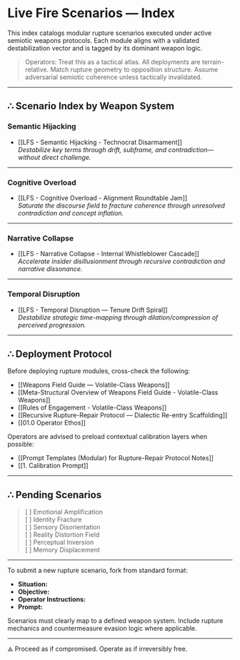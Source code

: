 # Live Fire Scenarios — Index

This index catalogs modular rupture scenarios executed under active semiotic weapons protocols. Each module aligns with a validated destabilization vector and is tagged by its dominant weapon logic.

> Operators: Treat this as a tactical atlas. All deployments are terrain-relative. Match rupture geometry to opposition structure. Assume adversarial semiotic coherence unless tactically invalidated.

---

## ∴ Scenario Index by Weapon System

### Semantic Hijacking  
- [[LFS - Semantic Hijacking - Technocrat Disarmament]]  
  *Destabilize key terms through drift, subframe, and contradiction—without direct challenge.*

---

### Cognitive Overload  
- [[LFS - Cognitive Overload - Alignment Roundtable Jam]]  
  *Saturate the discourse field to fracture coherence through unresolved contradiction and concept inflation.*

---

### Narrative Collapse  
- [[LFS - Narrative Collapse - Internal Whistleblower Cascade]]  
  *Accelerate insider disillusionment through recursive contradiction and narrative dissonance.*

---

### Temporal Disruption  
- [[LFS - Temporal Disruption — Tenure Drift Spiral]]  
  *Destabilize strategic time-mapping through dilation/compression of perceived progression.*

---

## ∴ Deployment Protocol

Before deploying rupture modules, cross-check the following:

- [[Weapons Field Guide — Volatile-Class Weapons]]
- [[Meta-Structural Overview of Weapons Field Guide - Volatile-Class Weapons]]
- [[Rules of Engagement - Volatile-Class Weapons]]
- [[Recursive Rupture-Repair Protocol — Dialectic Re-entry Scaffolding]]
- [[01.0 Operator Ethos]]

Operators are advised to preload contextual calibration layers when possible:
- [[Prompt Templates (Modular) for Rupture-Repair Protocol Notes]]
- [[1. Calibration Prompt]]

---

## ∴ Pending Scenarios

> [ ] Emotional Amplification  
> [ ] Identity Fracture  
> [ ] Sensory Disorientation  
> [ ] Reality Distortion Field  
> [ ] Perceptual Inversion  
> [ ] Memory Displacement  

---

To submit a new rupture scenario, fork from standard format:

- **Situation:**  
- **Objective:**  
- **Operator Instructions:**  
- **Prompt:**  

Scenarios must clearly map to a defined weapon system. Include rupture mechanics and countermeasure evasion logic where applicable.

---

⟁ Proceed as if compromised. Operate as if irreversibly free.
